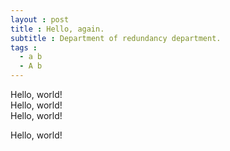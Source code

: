 ```yaml
---
layout : post
title : Hello, again.
subtitle : Department of redundancy department.
tags :
  - a b
  - A b
---
```


Hello, world!  
Hello, world!  
Hello, world!  

Hello, world!  
